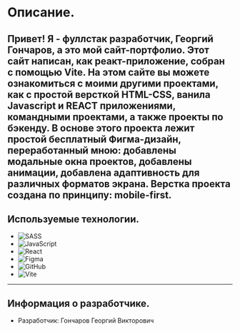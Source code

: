 # Описание.

Привет! Я - фуллстак разработчик, Георгий Гончаров, а это мой сайт-портфолио. Этот сайт написан, как реакт-приложение, собран с помощью Vite. На этом сайте вы можете ознакомиться с моими другими проектами, как с простой версткой HTML-CSS, ванила Javascript и REACT приложениями, командными проектами, а также проекты по бэкенду.
В основе этого проекта лежит простой бесплатный Фигма-дизайн, переработанный мною: добавлены модальные окна проектов, добавлены анимации, добавлена адаптивность для различных форматов экрана. Верстка проекта создана по принципу: mobile-first.
---

## Используемые технологии.

-  ![SASS](https://img.shields.io/badge/SASS-hotpink.svg?style=for-the-badge&logo=SASS&logoColor=white)
-  ![JavaScript](https://img.shields.io/badge/javascript-%23323330.svg?style=for-the-badge&logo=javascript&logoColor=%23F7DF1E)
-  ![React](https://img.shields.io/badge/react-%2320232a.svg?style=for-the-badge&logo=react&logoColor=%2361DAFB)
-  ![Figma](https://img.shields.io/badge/figma-%23F24E1E.svg?style=for-the-badge&logo=figma&logoColor=white)
-  ![GitHub](https://img.shields.io/badge/github-%23121011.svg?style=for-the-badge&logo=github&logoColor=white)
-  ![Vite](https://img.shields.io/badge/vite-%23646CFF.svg?style=for-the-badge&logo=vite&logoColor=white)
---

## Информация о разработчике.

- Разработчик: Гончаров Георгий Викторович